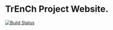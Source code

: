 # TrEnCh Project Website. 
[![Build Status](https://travis-ci.org/trenchproject/trenchproject.github.io.svg?branch=master)](https://travis-ci.org/trenchproject/trenchproject.github.io)